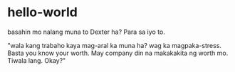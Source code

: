# hello-world
basahin mo nalang muna to Dexter ha? Para sa iyo to.

"wala kang trabaho kaya mag-aral ka muna ha? wag ka magpaka-stress. Basta you know your worth. May company din na makakakita ng worth mo. Tiwala lang. Okay?"
